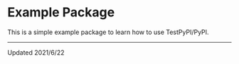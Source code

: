 # Example Package

This is a simple example package to learn how to use TestPyPI/PyPI.

---
Updated 2021/6/22
